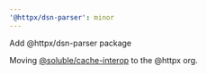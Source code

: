 ```yaml
---
'@httpx/dsn-parser': minor
---
```


Add @httpx/dsn-parser package

Moving [@soluble/cache-interop](https://github.com/soluble-io/cache-interop/tree/main/packages/dsn-parser) to the
@httpx org.